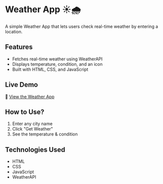 # Weather App ☀️🌧️

A simple Weather App that lets users check real-time weather by entering a location.

## Features
- Fetches real-time weather using WeatherAPI
- Displays temperature, condition, and an icon
- Built with HTML, CSS, and JavaScript

## Live Demo
🔗 [View the Weather App](https://keerthankumar23.github.io/weather-app/)

## How to Use?
1. Enter any city name
2. Click "Get Weather"
3. See the temperature & condition

## Technologies Used
- HTML
- CSS
- JavaScript
- WeatherAPI

